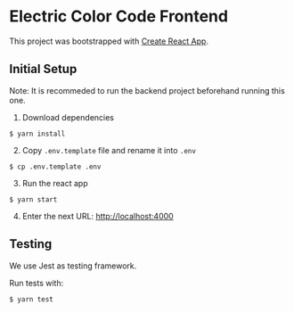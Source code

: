 # Electric Color Code Frontend

This project was bootstrapped with [Create React App](https://github.com/facebook/create-react-app).

## Initial Setup

Note: It is recommeded to run the backend project beforehand running this one.

1. Download dependencies

```
$ yarn install
```

2. Copy `.env.template` file and rename it into `.env`

```
$ cp .env.template .env
```

3. Run the react app

```
$ yarn start
```

4. Enter the next URL: [http://localhost:4000](http://localhost:4000)

## Testing

We use Jest as testing framework.

Run tests with:

```
$ yarn test
```
